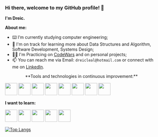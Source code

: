 ### Hi there, welcome to my GitHub profile! 👋


**I'm Dreic.**



**About me:**
- ⌨️ I’m currently studying computer engineering;
- 🌱 I'm on track for learning more about Data Structures and Algorithm, Software Development, Systems Design;
- 👨‍💻 I'm Practicing on [CodeWars](https://www.codewars.com/users/DreicLeal) and on personal projects;
- 📫 You can reach me via Email: ```dreicleal@hotmail.com``` or connect with me on [LinkedIn](https://www.linkedin.com/in/dreicleal/).


<p style="text-align:center">
**Tools and technologies in continuous improvement:**
          
<div>
<img src="https://cdn.jsdelivr.net/gh/devicons/devicon/icons/html5/html5-plain-wordmark.svg" width="40" height="40"/>
<img src="https://cdn.jsdelivr.net/gh/devicons/devicon/icons/javascript/javascript-plain.svg" width="40" height="40"/>
<img src="https://cdn.jsdelivr.net/gh/devicons/devicon/icons/css3/css3-plain-wordmark.svg" width="40" height="40"/>
<img src="https://cdn.jsdelivr.net/gh/devicons/devicon/icons/react/react-original.svg" width="40" height="40"/>
<img src="https://cdn.jsdelivr.net/gh/devicons/devicon/icons/typescript/typescript-plain.svg" width="40" height="40"/>
<img src="https://cdn.jsdelivr.net/gh/devicons/devicon/icons/postgresql/postgresql-original.svg" width="40" height="40"/>
<img src="https://cdn.jsdelivr.net/gh/devicons/devicon/icons/express/express-original.svg" width="40" height="40"/>
<img src="https://cdn.jsdelivr.net/gh/devicons/devicon/icons/git/git-original.svg" width="40" height="40"/>          
</div>

**I want to learn:**
          
<div>
<img src="https://cdn.jsdelivr.net/gh/devicons/devicon/icons/python/python-original.svg" width="40" height="40" />
<img src="https://cdn.jsdelivr.net/gh/devicons/devicon/icons/swift/swift-original.svg" width="40" height="40"/>
<img src="https://cdn.jsdelivr.net/gh/devicons/devicon/icons/cplusplus/cplusplus-plain.svg" width="40" height="40"/>
<img src="https://cdn.jsdelivr.net/gh/devicons/devicon/icons/java/java-original.svg" width="40" height="40"/>
<img src="https://cdn.jsdelivr.net/gh/devicons/devicon/icons/angularjs/angularjs-plain.svg" width="40" height="40"/>
</div>
<p>


[![Top Langs](https://github-readme-stats.vercel.app/api/top-langs/?username=DreicLeal&layout=compact)](https://github.com/DreicLeal/github-readme-stats)
          
